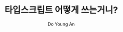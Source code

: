 ---
layout: post
title: 타입스크립트 어떻게 쓰는거니?
data: 2019-01-16
description: 타입스크립트를 체험해봅니다.
img: ./play-typescript-1/logo.jpg
tags: [typescript]
author: Do Young An
---